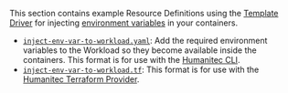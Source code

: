 This section contains example Resource Definitions using the [Template Driver](https://developer.humanitec.com/integration-and-extensions/drivers/generic-drivers/template/) for injecting [environment variables](https://kubernetes.io/docs/tasks/inject-data-application/define-environment-variable-container/) in your containers.

* [`inject-env-var-to-workload.yaml`](./inject-env-var-to-workload.yaml): Add the required environment variables to the Workload so they become available inside the containers. This format is for use with the [Humanitec CLI](https://developer.humanitec.com/platform-orchestrator/cli/).
* [`inject-env-var-to-workload.tf`](./inject-env-var-to-workload.tf):  This format is for use with the [Humanitec Terraform Provider](https://registry.terraform.io/providers/humanitec/humanitec).
